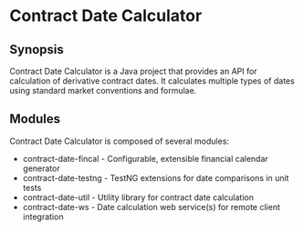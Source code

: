 Contract Date Calculator
========================

Synopsis
--------

Contract Date Calculator is a Java project that provides an API for calculation
of derivative contract dates. It calculates multiple types of dates using
standard market conventions and formulae.

Modules
-------

Contract Date Calculator is composed of several modules:
* contract-date-fincal - Configurable, extensible financial calendar generator
* contract-date-testng - TestNG extensions for date comparisons in unit tests
* contract-date-util - Utility library for contract date calculation
* contract-date-ws - Date calculation web service(s) for remote client integration